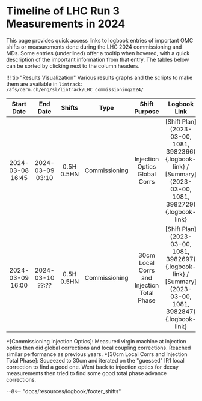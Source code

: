 
# Timeline of LHC Run 3 Measurements in 2024

This page provides quick access links to logbook entries of important OMC shifts or measurements done during the LHC 2024 commissioning and MDs.
Some entries (underlined) offer a tooltip when hovered, with a quick description of the important information from that entry.
The tables below can be sorted by clicking next to the column headers.

!!! tip "Results Visualization"
    Various results graphs and the scripts to make them are available in `lintrack`:
    ```
    /afs/cern.ch/eng/sl/lintrack/LHC_commissioning2024/
    ```

<!-- 
    Logbook Links: [LINK_NAME](date, logbook_id, event_id){.logbook-link}    
    Shifts:  W - Weekdays (Day) WN - Weekdays (Night) H - Holidays or weekend (Day) HN - Holidays or weekend (Night) 
    Tooltips: *[SHIFT PURPOSE TEXT]: Text inside the tooltip        
-->

|    Start Date    |     End Date     |     Shifts     |     Type      |          Shift Purpose                     |                                                 Logbook Link                                                 |
|:----------------:|:----------------:|:--------------:|:-------------:|:------------------------------------------:|:------------------------------------------------------------------------------------------------------------:|
| 2024-03-08 16:45 | 2024-03-09 03:10 |   0.5H 0.5HN   | Commissioning | Injection Optics Global Corrs              | [Shift Plan](2023-03-00, 1081, 3982366){.logbook-link} / [Summary](2023-03-00, 1081, 3982729){.logbook-link} |
| 2024-03-09 16:00 | 2024-03-10 ??:?? |   0.5H 0.5HN   | Commissioning | 30cm Local Corrs and Injection Total Phase | [Shift Plan](2023-03-00, 1081, 3982697){.logbook-link} / [Summary](2023-03-00, 1081, 3982847){.logbook-link} |

<!--                                                                                                                               Logbook Links: [LINK_NAME](date, logbook_id, event_id){.logbook-link}            -->


<!-- Tooltips -->

*[Commissioning Injection Optics]: Measured virgin machine at injection optics then did global corrections and local coupling corrections. Reached similar performance as previous years.
*[30cm Local Corrs and Injection Total Phase]: Squeezed to 30cm and iterated on the "guessed" IR1 local correction to find a good one. Went back to injection optics for decay measurements then tried to find some good total phase advance corrections.

--8<-- "docs/resources/logbook/footer_shifts"